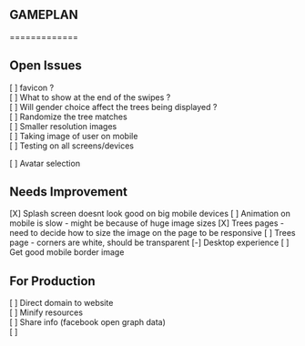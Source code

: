 ## GAMEPLAN
=============

Open Issues
--------------
[ ] favicon ?  
[ ] What to show at the end of the swipes ?  
[ ] Will gender choice affect the trees being displayed ?  
[ ] Randomize the tree matches  
[ ] Smaller resolution images  
[ ] Taking image of user on mobile  
[ ] Testing on all screens/devices

[ ] Avatar selection  


Needs Improvement
-----------------
[X] Splash screen doesnt look good on big mobile devices
[ ] Animation on mobile is slow - might be because of huge image sizes
[X] Trees pages - need to decide how to size the image on the page to be responsive
[ ] Trees page - corners are white, should be transparent
[-] Desktop experience
  [ ] Get good mobile border image


For Production
--------------
[ ] Direct domain to website  
[ ] Minify resources  
[ ] Share info (facebook open graph data)  
[ ] 
